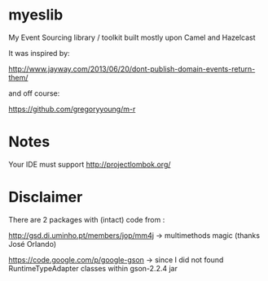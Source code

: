 myeslib
=======

My Event Sourcing library / toolkit built mostly upon Camel and Hazelcast

It was inspired by:

http://www.jayway.com/2013/06/20/dont-publish-domain-events-return-them/

and off course:

https://github.com/gregoryyoung/m-r

Notes
=====

Your IDE must support http://projectlombok.org/

Disclaimer
==========

There are 2 packages with (intact) code from :

http://gsd.di.uminho.pt/members/jop/mm4j -> multimethods magic (thanks José Orlando)

https://code.google.com/p/google-gson -> since I did not found RuntimeTypeAdapter classes within gson-2.2.4 jar


